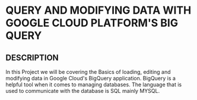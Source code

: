 # QUERY AND MODIFYING DATA WITH GOOGLE CLOUD PLATFORM'S BIG QUERY

## DESCRIPTION
In this Project we will be covering the Basics of loading, editing and modifying data in Google Cloud's BigQuery application. BigQuery is a helpful tool when it comes to managing databases. The language that is used to communicate with the database is SQL mainly MYSQL. 
